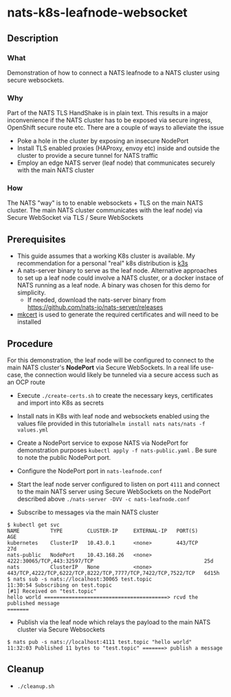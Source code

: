 # nats-k8s-leafnode-websocket
## Description
### What
Demonstration of how to connect a NATS leafnode to a NATS cluster using secure websockets. 
### Why
Part of the NATS TLS HandShake is in plain text. This results in a major inconvenience if the NATS cluster has to be exposed via secure ingress, OpenShift secure route etc. There are a couple of ways to alleviate the issue
* Poke a hole in the cluster by exposing an insecure NodePort
* Install TLS enabled proxies (HAProxy, envoy etc) inside and outside the cluster to provide a secure tunnel for NATS traffic
* Employ an edge NATS server (leaf node) that communicates securely with the main NATS cluster
### How
The NATS "way" is to to enable websockets + TLS on the main NATS cluster. The main NATS cluster communicates with the leaf node) via Secure WebSocket via TLS / Seure WebSockets

## Prerequisites
* This guide assumes that a working K8s cluster is available. My recommendation for a personal "real" k8s distribution is [k3s](https://k3s.io/)
* A nats-server binary to serve as the leaf node. Alternative approaches to set up a leaf node could involve a NATS cluster, or a docker instace of NATS running as a leaf node. A binary was chosen for this demo for simplicity. 
    * If needed, download the nats-server binary from https://github.com/nats-io/nats-server/releases
* [mkcert](https://github.com/FiloSottile/mkcert) is used to generate the required certificates and will need to be installed


## Procedure
For this demonstration, the leaf node will be configured to connect to the main NATS cluster's **NodePort** via Secure WebSockets. In a real life use-case, the connection would likely be tunneled via a secure access such as an OCP route
* Execute `./create-certs.sh` to create the necessary keys, certificates and import into K8s as secrets

* Install nats in K8s with leaf node and websockets enabled using the values file provided in this tutorial`helm install nats nats/nats -f values.yml`
* Create a NodePort service to expose NATS via NodePort for demonstration purposes `kubectl apply -f nats-public.yaml` . Be sure to note the public NodePort port.
* Configure the NodePort port in `nats-leafnode.conf`
* Start the leaf node server configured to listen on port `4111` and connect to the main NATS server using Secure WebSockets on the NodePort described above `./nats-server -DVV -c nats-leafnode.conf`

* Subscribe to messages via the main NATS cluster
```
$ kubectl get svc 
NAME          TYPE        CLUSTER-IP     EXTERNAL-IP   PORT(S)                                                         AGE
kubernetes    ClusterIP   10.43.0.1      <none>        443/TCP                                                         27d
nats-public   NodePort    10.43.168.26   <none>        4222:30065/TCP,443:32597/TCP                                    25d
nats          ClusterIP   None           <none>        443/TCP,4222/TCP,6222/TCP,8222/TCP,7777/TCP,7422/TCP,7522/TCP   6d15h
$ nats sub -s nats://localhost:30065 test.topic
11:30:54 Subscribing on test.topic
[#1] Received on "test.topic"
hello world ========================================> rcvd the published message
=======

```
* Publish via the leaf node which relays the payload to the main NATS cluster via Secure Websockets 
```
$ nats pub -s nats://localhost:4111 test.topic "hello world"
11:32:03 Published 11 bytes to "test.topic" =======> publish a message
```
## Cleanup
* `./cleanup.sh`
